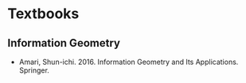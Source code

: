 # Textbooks


## Information Geometry

- Amari, Shun-ichi. 2016. Information Geometry and Its Applications. Springer.
